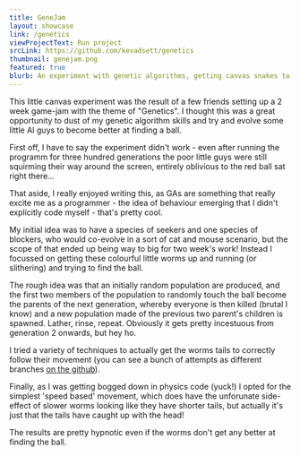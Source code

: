 ```yaml
---
title: GeneJam
layout: showcase
link: /genetics
viewProjectText: Run project
srcLink: https://github.com/kevadsett/genetics
thumbnail: genejam.png
featured: true
blurb: An experiment with genetic algorithms, getting canvas snakes to find a ball.
---
```


This little canvas experiment was the result of a few friends setting up a 2 week game-jam with the theme of "Genetics". I thought this was a great opportunity to dust of my genetic algorithm skills and try and evolve some little AI guys to become better at finding a ball.

First off, I have to say the experiment didn't work - even after running the programm for three hundred generations the poor little guys were still squirming their way around the screen, entirely oblivious to the red ball sat right there...

That aside, I really enjoyed writing this, as GAs are something that really excite me as a programmer - the idea of behaviour emerging that I didn't explicitly code myself - that's pretty cool. 

My initial idea was to have a species of seekers and one species of blockers, who would co-evolve in a sort of cat and mouse scenario, but the scope of that ended up being way to big for two week's work! Instead I focussed on getting these colourful little worms up and running (or slithering) and trying to find the ball.

The rough idea was that an initially random population are produced, and the first two members of the population to randomly touch the ball become the parents of the next generation, whereby everyone is then killed (brutal I know) and a new population made of the previous two parent's children is spawned. Lather, rinse, repeat. Obviously it gets pretty incestuous from generation 2 onwards, but hey ho.

I tried a variety of techniques to actually get the worms tails to correctly follow their movement (you can see a bunch of attempts as different branches <a href="https://github.com/kevadsett/genetics" target="_blank">on the github</a>). 

Finally, as I was getting bogged down in physics code (yuck!) I opted for the simplest 'speed based' movement, which does have the unforunate side-effect of slower worms looking like they have shorter tails, but actually it's just that the tails have caught up with the head!

The results are pretty hypnotic even if the worms don't get any better at finding the ball. 